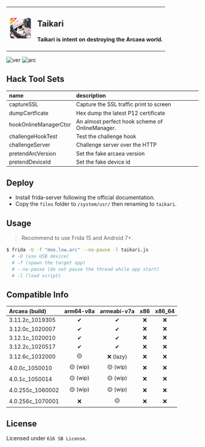 <table>
  <tbody>
  <tr>
    <td style="text-align:left">
      <img src="files/htdoc/favicon.png" width=60>
    </td>
    <td style="text-align:left">
      <h2>Taikari</h2>
      <h4>Taikari is intent on <strong>destroying</strong> the Arcaea world.</h4>
    </td>
  </tr>
  </tbody>
</table>

![ver](https://img.shields.io/badge/taikari-v0.6.2-blue) ![arc](https://img.shields.io/badge/arcaea-4.0.255c-716dba)

## Hack Tool Sets
| name | description |
| :--- | :---------- |
| captureSSL            | Capture the SSL traffic print to screen |
| dumpCertficate        | Hex dump the latest P12 certificate |
| hookOnlineManagerCtor | An almost perfect hook scheme of OnlineManager. |
| challengeHookTest     | Test the challenge hook |
| challengeServer       | Challenge server over the HTTP |
| pretendArcVersion     | Set the fake arcaea version |
| pretendDeviceId       | Set the fake device id |

## Deploy
 - Install frida-server following the official documentation.
 - Copy the `files` folder to `/system/usr/` then renaming to `taikari`.

## Usage
> Recommend to use Frida 15 and Android 7+.
```bash
$ frida -U -f "moe.low.arc" --no-pause -l taikari.js
  # -U (use USB device)
  # -f (spawn the target app)
  # --no-pause (do not pause the thread while app start)
  # -l (load script)
```

## Compatible Info
|  Arcaea (build)   |  arm64-v8a  |  armeabi-v7a  |  x86  |  x86_64  |
| :--------------   | :---------: | :-----------: | :---: | :---:    |
| 3.11.2c_1019305   | ✔           | ✔             | ❌    | ❌      |
| 3.12.0c_1020007   | ✔           | ✔             | ❌    | ❌      |
| 3.12.1c_1020010   | ✔           | ✔             | ❌    | ❌      |
| 3.12.2c_1020517   | ✔           | ✔             | ❌    | ❌      |
| 3.12.6c_1032000   | 🟡          | ❌ (lazy)     | ❌    | ❌      |
| 4.0.0c_1050010    | 🟡 (wip)    | 🟡 (wip)      | ❌    | ❌      |
| 4.0.1c_1050014    | 🟡 (wip)    | 🟡 (wip)      | ❌    | ❌      |
| 4.0.255c_1060002  | 🟡 (wip)    | 🟡 (wip)      | ❌    | ❌      |
| 4.0.256c_1070001  | ❌          | 🟡            | ❌    | ❌      |

## License
Licensed under `616 SB License`.
